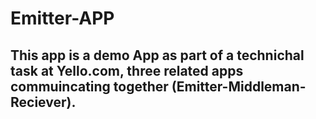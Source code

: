 # Emitter-APP
## This app is a demo App as part of a technichal task at Yello.com, three related apps commuincating together (Emitter-Middleman-Reciever).
